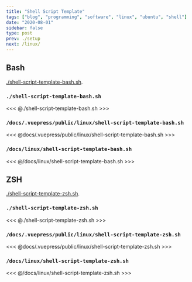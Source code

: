 ```yaml
---
title: "Shell Script Template"
tags: ["blog", "programming", "software", "linux", "ubuntu", "shell"]
date: "2020-08-01"
sidebar: false
type: post
prev: ./setup
next: /linux/
---
```


## Bash

[./shell-script-template-bash.sh](./shell-script-template-bash.sh).

### `./shell-script-template-bash.sh`

<<< @./shell-script-template-bash.sh >>>

### `/docs/.vuepress/public/linux/shell-script-template-bash.sh`

<<< @docs/.vuepress/public/linux/shell-script-template-bash.sh >>>

### `/docs/linux/shell-script-template-bash.sh`

<<< @/docs/linux/shell-script-template-bash.sh >>>

## ZSH

[./shell-script-template-zsh.sh](./shell-script-template-zsh.sh).

### `./shell-script-template-zsh.sh`

<<< @./shell-script-template-zsh.sh >>>

### `/docs/.vuepress/public/linux/shell-script-template-zsh.sh`

<<< @docs/.vuepress/public/linux/shell-script-template-zsh.sh >>>

### `/docs/linux/shell-script-template-zsh.sh`

<<< @/docs/linux/shell-script-template-zsh.sh >>>
